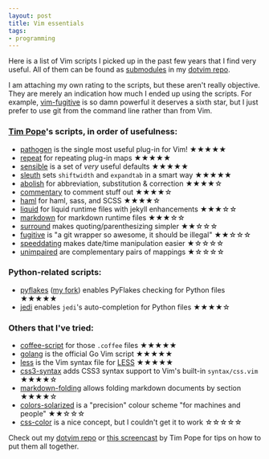 ```yaml
---
layout: post
title: Vim essentials
tags:
- programming
---
```


Here is a list of Vim scripts I picked up in the past few years that I find
very useful. All of them can be found as [submodules][1] in my [dotvim
repo][2].

[1]: https://git-scm.com/book/en/Git-Tools-Submodules
[2]: https://git.io/mI3qWg

I am attaching my own rating to the scripts, but these aren't really objective.
They are merely an indication how much I ended up using the scripts. For
example, [vim-fugitive][T3] is so damn powerful it deserves a sixth star, but I
just prefer to use git from the command line rather than from Vim.

### [Tim Pope][3]'s scripts, in order of usefulness:

[3]: https://tpo.pe/

* [pathogen][T0] is the single most useful plug-in for Vim! ★★★★★
* [repeat][T7] for repeating plug-in maps ★★★★★
* [sensible][T8] is a set of *very* useful defaults ★★★★★
* [sleuth][T9] sets `shiftwidth` and `expandtab` in a smart way ★★★★★
* [abolish][T1] for abbreviation, substitution & correction ★★★★☆
* [commentary][T2] to comment stuff out ★★★★☆
* [haml][T4] for haml, sass, and SCSS ★★★★☆
* [liquid][T5] for liquid runtime files with jekyll enhancements ★★★☆☆
* [markdown][T6] for markdown runtime files ★★★☆☆
* [surround][T11] makes quoting/parenthesizing simpler ★★☆☆☆
* [fugitive][T3] is "a git wrapper so awesome, it should be illegal" ★★☆☆☆
* [speeddating][T10] makes date/time manipulation easier ★☆☆☆☆
* [unimpaired][T12] are complementary pairs of mappings ★☆☆☆☆

[T0]: https://github.com/tpope/vim-pathogen
[T1]: https://github.com/tpope/vim-abolish
[T2]: https://github.com/tpope/vim-commentary
[T3]: https://github.com/tpope/vim-fugitive
[T4]: https://github.com/tpope/vim-haml
[T5]: https://github.com/tpope/vim-liquid
[T6]: https://github.com/tpope/vim-markdown
[T7]: https://github.com/tpope/vim-repeat
[T8]: https://github.com/tpope/vim-sensible
[T9]: https://github.com/tpope/vim-sleuth
[T10]: https://github.com/tpope/vim-speeddating
[T11]: https://github.com/tpope/vim-surround
[T12]: https://github.com/tpope/vim-unimpaired

### Python-related scripts:

* [pyflakes][S9] ([my fork][S10]) enables PyFlakes checking for Python files ★★★★★
* [jedi][S6] enables `jedi`'s auto-completion for Python files ★★★★☆


### Others that I've tried:

* [coffee-script][S1] for those `.coffee` files ★★★★★
* [golang][S5] is the official Go Vim script ★★★★★
* [less][S7] is the Vim syntax file for [LESS][4] ★★★★★
* [css3-syntax][S4] adds CSS3 syntax support to Vim's built-in `syntax/css.vim` ★★★★☆
* [markdown-folding][S8] allows folding markdown documents by section ★★★★☆
* [colors-solarized][S2] is a "precision" colour scheme "for machines and people" ★★☆☆☆
* [css-color][S3] is a nice concept, but I couldn't get it to work ☆☆☆☆☆

[S1]: https://github.com/kchmck/vim-coffee-script
[S2]: https://github.com/altercation/vim-colors-solarized
[S3]: https://github.com/skammer/vim-css-color
[S4]: https://github.com/hail2u/vim-css3-syntax
[S5]: https://github.com/jnwhiteh/vim-golang
[S6]: https://github.com/davidhalter/jedi-vim
[S7]: https://github.com/groenewege/vim-less
[S8]: https://github.com/nelstrom/vim-markdown-folding
[S9]: https://github.com/kevinw/pyflakes-vim
[S10]: https://github.com/attilaolah/pyflakes-vim

[4]: https://lesscss.org/

Check out my [dotvim repo][5] or [this screencast][6] by Tim Pope for tips on
how to put them all together.

[5]: https://github.com/attilaolah/dotvim
[6]: https://vimcasts.org/episodes/synchronizing-plugins-with-git-submodules-and-pathogen/

